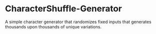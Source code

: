 # CharacterShuffle-Generator
 A simple character generator that randomizes fixed inputs that generates thousands upon thousands of unique variations.
